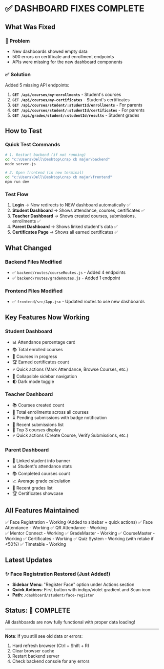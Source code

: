 # ✅ DASHBOARD FIXES COMPLETE

## What Was Fixed

### 🔴 Problem
- New dashboards showed empty data
- 500 errors on certificate and enrollment endpoints
- APIs were missing for the new dashboard components

### ✅ Solution
Added 5 missing API endpoints:

1. **`GET /api/courses/my-enrollments`** - Student's courses
2. **`GET /api/courses/my-certificates`** - Student's certificates  
3. **`GET /api/courses/student/:studentId/enrollments`** - For parents
4. **`GET /api/courses/student/:studentId/certificates`** - For parents
5. **`GET /api/grades/student/:studentId/results`** - Student grades

## How to Test

### Quick Test Commands
```bash
# 1. Restart backend (if not running)
cd "c:\Users\Dell\Desktop\crap cb major\backend"
node server.js

# 2. Open frontend (in new terminal)
cd "c:\Users\Dell\Desktop\crap cb major\frontend"
npm run dev
```

### Test Flow
1. **Login** → Now redirects to NEW dashboard automatically ✅
2. **Student Dashboard** → Shows attendance, courses, certificates ✅
3. **Teacher Dashboard** → Shows created courses, submissions, enrollments ✅
4. **Parent Dashboard** → Shows linked student's data ✅
5. **Certificates Page** → Shows all earned certificates ✅

## What Changed

### Backend Files Modified
- ✅ `backend/routes/courseRoutes.js` - Added 4 endpoints
- ✅ `backend/routes/gradeRoutes.js` - Added 1 endpoint

### Frontend Files Modified
- ✅ `frontend/src/App.jsx` - Updated routes to use new dashboards

## Key Features Now Working

### Student Dashboard
- 📊 Attendance percentage card
- 📚 Total enrolled courses
- 🎯 Courses in progress
- 🏆 Earned certificates count
- ⚡ Quick actions (Mark Attendance, Browse Courses, etc.)
- 🎨 Collapsible sidebar navigation
- 🌓 Dark mode toggle

### Teacher Dashboard  
- 📚 Courses created count
- 👥 Total enrollments across all courses
- ⏳ Pending submissions with badge notification
- 📝 Recent submissions list
- 🌟 Top 3 courses display
- ⚡ Quick actions (Create Course, Verify Submissions, etc.)

### Parent Dashboard
- 👤 Linked student info banner
- 📊 Student's attendance stats
- 📚 Completed courses count
- 📈 Average grade calculation
- 📝 Recent grades list
- 🏆 Certificates showcase

## All Features Maintained

✅ Face Registration - Working (Added to sidebar + quick actions)
✅ Face Attendance - Working
✅ QR Attendance - Working  
✅ Mentor Connect - Working
✅ GradeMaster - Working
✅ CourseMaster - Working
✅ Certificates - Working
✅ Quiz System - Working (with retake if <50%)
✅ Timetable - Working

## Latest Updates

### ✨ Face Registration Restored (Just Added!)
- **Sidebar Menu**: "Register Face" option under Actions section
- **Quick Actions**: First button with indigo/violet gradient and Scan icon
- **Path**: `/dashboard/student/face-register`

## Status: 🎉 COMPLETE

All dashboards are now fully functional with proper data loading!

---

**Note**: If you still see old data or errors:
1. Hard refresh browser (Ctrl + Shift + R)
2. Clear browser cache
3. Restart backend server
4. Check backend console for any errors
